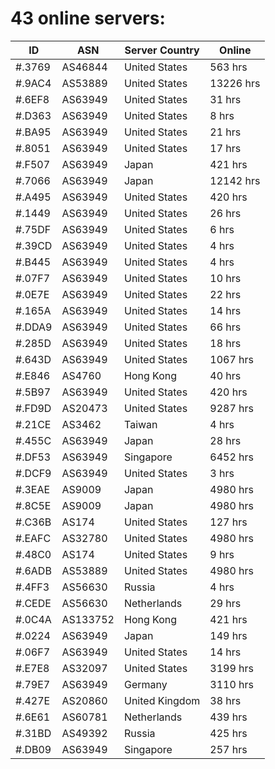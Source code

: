 # 43 online servers:

| ID | ASN | Server Country | Online |
| ------ | ------ | ------ | ------ |
| #.3769 | AS46844 | United States | 563 hrs |
| #.9AC4 | AS53889 | United States | 13226 hrs |
| #.6EF8 | AS63949 | United States | 31 hrs |
| #.D363 | AS63949 | United States | 8 hrs |
| #.BA95 | AS63949 | United States | 21 hrs |
| #.8051 | AS63949 | United States | 17 hrs |
| #.F507 | AS63949 | Japan | 421 hrs |
| #.7066 | AS63949 | Japan | 12142 hrs |
| #.A495 | AS63949 | United States | 420 hrs |
| #.1449 | AS63949 | United States | 26 hrs |
| #.75DF | AS63949 | United States | 6 hrs |
| #.39CD | AS63949 | United States | 4 hrs |
| #.B445 | AS63949 | United States | 4 hrs |
| #.07F7 | AS63949 | United States | 10 hrs |
| #.0E7E | AS63949 | United States | 22 hrs |
| #.165A | AS63949 | United States | 14 hrs |
| #.DDA9 | AS63949 | United States | 66 hrs |
| #.285D | AS63949 | United States | 18 hrs |
| #.643D | AS63949 | United States | 1067 hrs |
| #.E846 | AS4760 | Hong Kong | 40 hrs |
| #.5B97 | AS63949 | United States | 420 hrs |
| #.FD9D | AS20473 | United States | 9287 hrs |
| #.21CE | AS3462 | Taiwan | 4 hrs |
| #.455C | AS63949 | Japan | 28 hrs |
| #.DF53 | AS63949 | Singapore | 6452 hrs |
| #.DCF9 | AS63949 | United States | 3 hrs |
| #.3EAE | AS9009 | Japan | 4980 hrs |
| #.8C5E | AS9009 | Japan | 4980 hrs |
| #.C36B | AS174 | United States | 127 hrs |
| #.EAFC | AS32780 | United States | 4980 hrs |
| #.48C0 | AS174 | United States | 9 hrs |
| #.6ADB | AS53889 | United States | 4980 hrs |
| #.4FF3 | AS56630 | Russia | 4 hrs |
| #.CEDE | AS56630 | Netherlands | 29 hrs |
| #.0C4A | AS133752 | Hong Kong | 421 hrs |
| #.0224 | AS63949 | Japan | 149 hrs |
| #.06F7 | AS63949 | United States | 14 hrs |
| #.E7E8 | AS32097 | United States | 3199 hrs |
| #.79E7 | AS63949 | Germany | 3110 hrs |
| #.427E | AS20860 | United Kingdom | 38 hrs |
| #.6E61 | AS60781 | Netherlands | 439 hrs |
| #.31BD | AS49392 | Russia | 425 hrs |
| #.DB09 | AS63949 | Singapore | 257 hrs |

